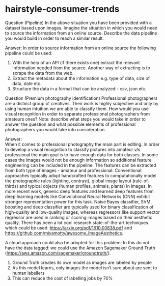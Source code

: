 # hairstyle-consumer-trends

Question (Pipeline)
In the above situation you have been provided with a dataset based upon images. Imagine the situation in which you would need to source the information from an online source. 
Describe the data pipeline you would build in order to reach a similar result.

Answer: 
In order to source information from an online source the following pipeline could be used: 
1. With the help of an API (if there exists one) extract the relevant information needed from the source. Another way of extracting is to scrape the data from the web.
2. Extract the metadata about the information e.g. type of data, size of data, date etc.
3. Structure the data in a format that can be analyzed - csv, json etc. 

Question (Premium photography identification)
Professional photographers are a distinct group of creatives. Their work is highly subjective and only by using human intuition we are able to classify them. How would you use visual recognition in order to separate professional photographers from amateurs ones?
Note: describe what steps you would take in order to answer the question and what possible elements of professional photographers you would take into consideration.

Answer:  
When it comes to professional photography the main part is editing. In order to develop a visual recognition to classify pictures into amateur v/s professional the main goal is to have enough data for both classes. 
In some cases the images would not be enough information so additional feature engineering can be included in the pipeline. The features can be extracted from both type of images - amateur and professional. 
Conventional approaches typically adopt handcrafted features to computationally model the photographic rules (lighting, contrast), 
global image layout (rule-of-thirds) and typical objects (human profiles, animals, plants) in images. 
In more recent work, generic deep features and learned deep features from deep learning models like Convolutional Neural Networks (CNN) exhibit stronger representation power for this task. Naive Bayes classifier, SVM, boosting and deep classifier are typically used for binary classification of high-quality and low-quality images, whereas regressors like support vector regressor are used in ranking or scoring images based on their aesthetic quality. There has been a lot cool research state-of-the-art techniques which could be used: https://arxiv.org/pdf/1610.00838.pdf and https://github.com/miyamotty/awesome_ImageAesthetics.

A cloud approach could also be adopted for this problem: In this do not have the data tagged: we could use the Amazon Sagemaker Ground Truth (https://aws.amazon.com/sagemaker/groundtruth/). 
1. Ground Truth creates its own model as images are labeled by people
2. As this model learns, only images the model isn’t sure about are sent to human labellers
3. This can reduce the cost of labelling jobs by 70%
